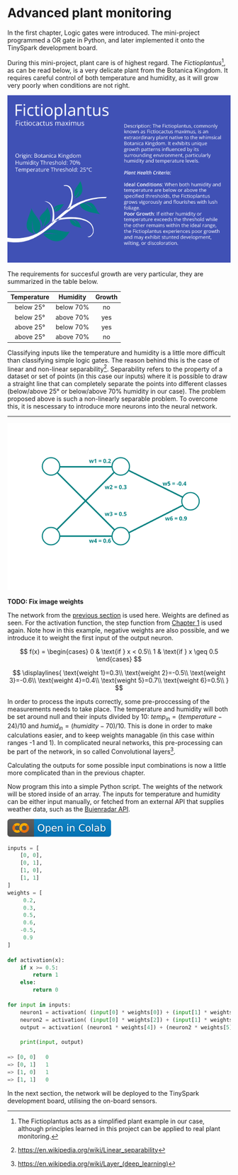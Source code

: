 # Advanced plant monitoring

In the first chapter, Logic gates were introduced. The mini-project programmed a OR gate in Python, and later implemented it onto the TinySpark development board.

During this mini-project, plant care is of highest regard. The _Fictioplantus_[^1], as can be read below, is a very delicate plant from the Botanica Kingdom. It requires careful control of both temperature and humidity, as it will grow very poorly when conditions are not right.

![Fictionplantus, plant passport](../assets/images/plant.png)

The requirements for succesful growth are very particular, they are summarized in the table below.

**Temperature**|**Humidity**|**Growth**
:-----:|:-----:|:-----:
below 25&deg;|below 70%|no
below 25&deg;|above 70%|yes
above 25&deg;|below 70%|yes
above 25&deg;|above 70%|no

[^1]:The Fictioplantus acts as a simplified plant example in our case, although principles learned in this project can be applied to real plant monitoring.

Classifying inputs like the temperature and humidity is a little more difficult than classifying simple logic gates. The reason behind this is the case of linear and non-linear separability[^2]. Separability refers to the property of a dataset or set of points (in this case our inputs) where it is possible to draw a straight line that can completely separate the points into different classes (below/above 25&deg; or below/above 70% humidity in our case). The problem proposed above is such a non-linearly separable problem. To overcome this, it is nescessary to introduce more neurons into the neural network.

[^2]:<https://en.wikipedia.org/wiki/Linear_separability>

---

![FCNN with weights](../assets/images/nn_2-2-1_weights.png)

**TODO: Fix image weights**

The network from the [previous section](network_connections.md) is used here. Weights are defined as seen. For the activation function, the step function from [Chapter 1](../chapter1/logic_gates.md) is used again. Note how in this example, negative weights are also possible, and we introduce it to weight the first input of the output neuron.

$$ 
f(x) =
\begin{cases} 
      0 & \text{if } x < 0.5\\
     1 & \text{if } x \geq  0.5
\end{cases}
$$

<!-- $$
\displaylines{
\text{weight 1}=0.2\\
\text{weight 2}=0.3\\
\text{weight 3}=0.5\\
\text{weight 4}=0.6\\
\text{weight 5}=-0.4\\
\text{weight 6}=0.9\\
}
$$ -->

$$
\displaylines{
\text{weight 1}=0.3\\
\text{weight 2}=-0.5\\
\text{weight 3}=-0.6\\
\text{weight 4}=0.4\\
\text{weight 5}=0.7\\
\text{weight 6}=0.5\\
}
$$

In order to process the inputs correctly, some pre-proccessing of the measurements needs to take place. The temperature and humidity will both be set around null and their inputs divided by 10: $temp_{in} = (temperature - 24) / 10$ and $humid_{in} = (humidity - 70) / 10$. This is done in order to make calculations easier, and to keep weights managable (in this case within ranges -1 and 1). In complicated neural networks, this pre-processing can be part of the network, in so called Convolutional layers[^3].

[^3]:https://en.wikipedia.org/wiki/Layer_(deep_learning)

Calculating the outputs for some possible input combinations is now a little more complicated than in the previous chapter.

<!-- $$
\displaylines{
\text{output(0,0)}=f(f(0*0.2+0*0.3)*-0.4+f(0*0.5+0*0.6)*0.9)=0\\
\text{output(0,1)}=f(f(0*0.2+1*0.3)*-0.4+f(0*0.5+1*0.6)*0.9)=1\\
\text{output(1,0)}=f(f(1*0.2+0*0.3)*-0.4+f(1*0.5+0*0.6)*0.9)=1\\
\text{output(1,1)}=f(f(1*0.2+1*0.3)*-0.4+f(1*0.5+1*0.6)*0.9)=1\\
}
$$ -->

<!-- $$
\displaylines{
\text{output(0,0)}=f(f(0*0.2+0*0.3)*-0.4+f(0*0.5+0*0.6)*0.9)=0\\
\text{output(0,1)}=f(f(0*0.2+1*0.3)*-0.4+f(0*0.5+1*0.6)*0.9)=1\\
\text{output(1,0)}=f(f(1*0.2+0*0.3)*-0.4+f(1*0.5+0*0.6)*0.9)=1\\
\text{output(1,1)}=f(f(1*0.2+1*0.3)*-0.4+f(1*0.5+1*0.6)*0.9)=1\\
}
$$ -->

<!-- Now the inputs $1,1$ give the incorrect output of $1$, so again the weights need to be tweaked. Compared to the neuron in the last chapter, tweaking becomes more complicated in this network. Breaking down the calculation into small steps to see where the error occurs is a good way to start. -->

<!-- $$
\displaylines{
\text{output_hidden1}=f(1*0.2+1*0.3)=f(0.5)=1\\
\text{output_hidden2}=f(1*0.5+1*0.6)=f(1.1)=1\\
\text{output}=f(1*-0.4+1*0.9)=f(0.5)=1\\
}
$$ -->

<!-- To ensure the correct output of $0$, the output neuron calculation for needs to result in a value less than $0.5$ (as our activation-function $f(x)$ steps at $0.5$). If the weight $-0.4$ is tweaked to a value of $-0.5$, the activation function will not output $1$ anymore, since the result of the sum is $(1*-0.4 + 1*0.9)=0.4$. -->

Now program this into a simple Python script. The weights of the network will be stored inside of an array. The inputs for temperature and humidity can be either input manually, or fetched from an external API that supplies weather data, such as the [Buienradar API](https://www.buienradar.nl/overbuienradar/gratis-weerdata).

[![Open In Colab](../assets/images/colab-badge.svg)](https://colab.research.google.com/drive/1n0ICeDesHq-a74yKYkdi2NV9295TgGCH#scrollTo=kK0VsuHfyz7M)

```python title="small_network_XOR_gate.py"
inputs = [
    [0, 0],
    [0, 1],
    [1, 0],
    [1, 1]
]
weights = [
     0.2,
     0.3,
     0.5,
     0.6,
    -0.5,
     0.9
]

def activation(x):
    if x >= 0.5:
        return 1
    else:
        return 0

for input in inputs:
    neuron1 = activation( (input[0] * weights[0]) + (input[1] * weights[1]) )
    neuron2 = activation( (input[0] * weights[2]) + (input[1] * weights[3]) )
    output = activation( (neuron1 * weights[4]) + (neuron2 * weights[5]) )

    print(input, output)

=> [0, 0]   0
=> [0, 1]   1
=> [1, 0]   1
=> [1, 1]   0
```

In the next section, the network will be deployed to the TinySpark development board, utilising the on-board sensors.